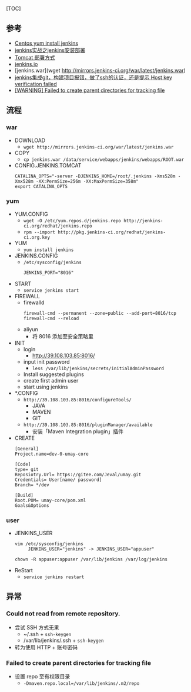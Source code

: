 

[TOC]

## 参考
- [Centos yum install jenkins](https://segmentfault.com/a/1190000006751968)
- [jenkins实战之jenkins安装部署](http://blief.blog.51cto.com/6170059/1846017)
- [Tomcat 部署方式](https://wiki.jenkins-ci.org/display/JENKINS/Tomcat)
- [jenkins.io](https://jenkins.io/index.html)
- [jenkins.war](wget http://mirrors.jenkins-ci.org/war/latest/jenkins.war)
- [jenkins集成git，构建项目报错，做了ssh的认证，还是提示 Host key verification failed](https://www.oschina.net/question/2819114_2217616)
- [[WARNING] Failed to create parent directories for tracking file](https://my.oschina.net/u/2503743/blog/755230)

## 流程
### war
- DOWNLOAD
	- `wget http://mirrors.jenkins-ci.org/war/latest/jenkins.war`
- COPY
	- `cp jenkins.war /data/service/webapps/jenkins/webapps/ROOT.war`
- CONFIG.JENKINS.TOMCAT
	```
	CATALINA_OPTS="-server -DJENKINS_HOME=/root/.jenkins -Xms528m -Xmx528m -XX:PermSize=256m -XX:MaxPermSize=358m"
	export CATALINA_OPTS
	```

### yum
- YUM.CONFIG
	- `wget -O /etc/yum.repos.d/jenkins.repo http://jenkins-ci.org/redhat/jenkins.repo`
	- `rpm --import http://pkg.jenkins-ci.org/redhat/jenkins-ci.org.key`
- YUM
	- `yum install jenkins`
- JENKINS.CONFIG
	- `/etc/sysconfig/jenkins`
		```
		JENKINS_PORT="8016"
		```
- START
	- `service jenkins start`
- FIREWALL
	- firewalld
		```
		firewall-cmd --permanent --zone=public --add-port=8016/tcp
		firewall-cmd --reload
		```
	- aliyun
		- 将 8016 添加至安全策略里
- INIT
	- login
		- http://39.108.103.85:8016/
	- input init password
		- `less /var/lib/jenkins/secrets/initialAdminPassword`
	- Install suggested plugins
	- create first admin user
	- start using jenkins
- *.CONFIG
	- `http://39.108.103.85:8016/configureTools/`
		- JAVA
		- MAVEN
		- GIT
	- `http://39.108.103.85:8016/pluginManager/available`
		- 安装「Maven Integration plugin」插件
- CREATE
	```
	[General]
	Project.name=dev-0-umay-core

	[Code]
	type= git
	Reposiotry.Url= https://gitee.com/Jeval/umay.git
	Credentials= User[name/ password]
	Branch= */dev

	[Build]
	Root.POM= umay-core/pom.xml
	Goals&Options
	```

### user
- JENKINS_USER
	```
	vim /etc/sysconfig/jenkins
		 JENKINS_USER="jenkins"	-> JENKINS_USER="appuser"

	chown -R appuser:appuser /var/lib/jenkins /var/log/jenkins
	```
- ReStart
	- `service jenkins restart`

## 异常
### Could not read from remote repository.
- 尝试 SSH 方式无果
	- ~/.ssh + `ssh-keygen`
	- /var/lib/jenkins/.ssh + `ssh-keygen`
- 转为使用 HTTP + 账号密码

### Failed to create parent directories for tracking file
- 设置 repo 至有权限目录
	- `-Dmaven.repo.local=/var/lib/jenkins/.m2/repo`


